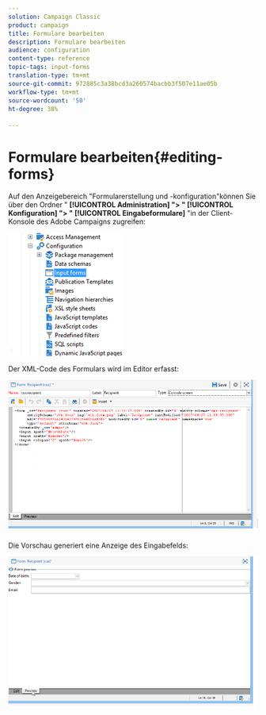 ```yaml
---
solution: Campaign Classic
product: campaign
title: Formulare bearbeiten
description: Formulare bearbeiten
audience: configuration
content-type: reference
topic-tags: input-forms
translation-type: tm+mt
source-git-commit: 972885c3a38bcd3a260574bacbb3f507e11ae05b
workflow-type: tm+mt
source-wordcount: '50'
ht-degree: 38%

---
```



# Formulare bearbeiten{#editing-forms}

Auf den Anzeigebereich &quot;Formularerstellung und -konfiguration&quot;können Sie über den Ordner &quot; **[!UICONTROL Administration] &quot;> &quot; [!UICONTROL Konfiguration] &quot;> &quot; [!UICONTROL Eingabeformulare]** &quot;in der Client-Konsole des Adobe Campaigns zugreifen:

![](assets/d_ncs_integration_form_arbo.png)

Der XML-Code des Formulars wird im Editor erfasst:

![](assets/d_ncs_integration_form_edit.png)

Die Vorschau generiert eine Anzeige des Eingabefelds:

![](assets/d_ncs_integration_form_preview.png)

